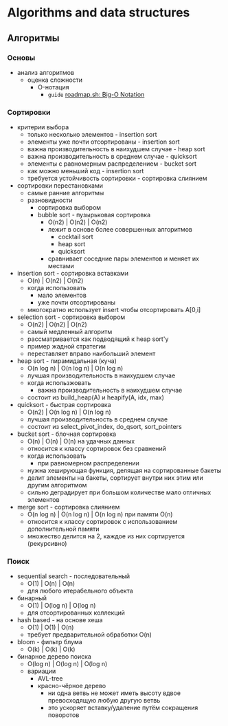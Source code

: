 ﻿# Algorithms and data structures

<a name="alg"></a>
## Алгоритмы

<a name="basis"></a>
### Основы
- анализ алгоритмов
  - оценка сложности
    - O-нотация
      - `guide` [roadmap.sh: Big-O Notation](https://roadmap.sh/guides/big-o-notation)

<a name="sort"></a>
### Сортировки
- критерии выбора
    - только несколько элементов - insertion sort
    - элементы уже почти отсортированы - insertion sort
    - важна производительность в наихудшем случае - heap sort
    - важна производительность в среднем случае - quicksort
    - элементы с равномерным распределением - bucket sort
    - как можно меньший код - insertion sort
    - требуется устойчивость сортировки - сортировка слиянием
- сортировки перестановками
    - самые ранние алгоритмы
    - разновидности
        - сортировка выбором
        - bubble sort - пузырьковая сортировка
            - O(n2) | O(n2) | O(n2)
            - лежит в основе более совершенных алгоритмов
                - cocktail sort
                - heap sort
                - quicksort
            - сравнивает соседние пары элементов и меняет их местами
- insertion sort - сортировка вставками
    - O(n) | O(n2) | O(n2)
    - когда использовать
        - мало элементов
        - уже почти отсортированы
    - многократно использует insert чтобы отсортировать A[0,i]
- selection sort - сортировка выбором
    - O(n2) | O(n2) | O(n2)
    - самый медленный алгоритм
    - рассматривается как подводящий к heap sort'у
    - пример жадной стратегии
    - переставляет вправо наибольший элемент 
- heap sort - пирамидальная (куча)
    - O(n log n) | O(n log n) | O(n log n)
    - лучшая производительность в наихудшем случае
    - когда использжовать
        - важна производительность в наихудшем случае
    - состоит из build_heap(A) и heapify(A, idx, max)
- quicksort - быстрая сортировка
    - O(n2) | O(n log n) | O(n log n)
    - лучшая производительность в среднем случае
    - состоит из select_pivot_index, do_qsort, sort_pointers
- bucket sort - блочная сортировка
    - O(n) | O(n) | O(n) на удачных данных
    - относится к классу сортировок без сравнений
    - когда использовать
        - при равномерном распределении
    - нужна хеширующая функция, делящая на сортированные бакеты
    - делит элементы на бакеты, сортирует внутри них этим или другим алгоритмом
    - сильно деградирует при большом количестве мало отличных элементов
- merge sort - сортировка слиянием
    - O(n log n) | O(n log n) | O(n log n) при памяти O(n)
    - относится к классу сортировок с использованием дополнительной памяти
    - множество делится на 2, каждое из них сортируется (рекурсивно)

<a name="search"></a>
### Поиск
- sequential search - последовательный 
    - O(1) | O(n) | O(n)
    - для любого итерабельного объекта
- бинарный 
    - O(1) | O(log n) | O(log n)
    - для отсортированных коллекций
- hash based - на основе хеша 
    - O(1) | O(1) | O(n)
    - требует предварительной обработки O(n)
- bloom - фильтр блума
    - O(k) | O(k) | O(k)
- бинарное дерево поиска
    - O(log n) | O(log n) | O(log n)
    - вариации
        - AVL-tree
        - красно-чёрное дерево
            - ни одна ветвь не может иметь высоту вдвое превосходящую любую другую ветвь
            - это ускоряет вставку/удаление путём сокращения поворотов
